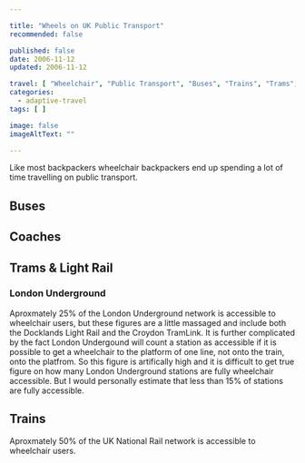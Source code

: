 ```yaml
---

title: "Wheels on UK Public Transport"
recommended: false

published: false
date: 2006-11-12
updated: 2006-11-12

travel: [ "Wheelchair", "Public Transport", "Buses", "Trains", "Trams", "Tube", "Coaches" ]
categories: 
  - adaptive-travel
tags: [ ]

image: false
imageAltText: ""

---
```


Like most backpackers wheelchair backpackers end up spending a lot of time travelling on public transport. <!--more-->

## Buses

## Coaches

## Trams & Light Rail

### London Underground

Aproxmately 25% of the London Underground network is accessible to wheelchair users, but these figures are a little massaged and include both the Docklands Light Rail and the Croydon TramLink. It is further complicated by the fact London Undergound will count a station as accessible if it is possible to get a wheelchair to the platform of one line, not onto the train, onto the platfrom. So this figure is artifically high and it is difficult to get true figure on how many London Underground stations are fully wheelchair accessible. But I would personally estimate that less than 15% of stations are fully accessible. 

## Trains

Aproxmately 50% of the UK National Rail network is accessible to wheelchair users.
